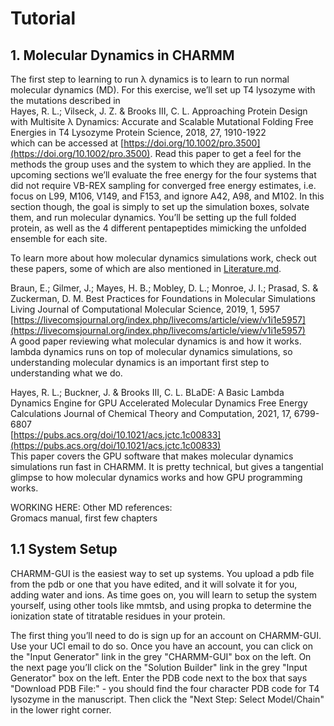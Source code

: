 # Tutorial

## 1. Molecular Dynamics in CHARMM

The first step to learning to run λ dynamics is to learn to run normal molecular dynamics (MD). For this exercise, we’ll set up T4 lysozyme with the mutations described in  
Hayes, R. L.; Vilseck, J. Z. & Brooks III, C. L.
Approaching Protein Design with Multisite λ Dynamics: Accurate and Scalable Mutational Folding Free Energies in T4 Lysozyme
Protein Science, 2018, 27, 1910-1922  
which can be accessed at [https://doi.org/10.1002/pro.3500](https://doi.org/10.1002/pro.3500). Read this paper to get a feel for the methods the group uses and the system to which they are applied. In the upcoming sections we’ll evaluate the free energy for the four systems that did not require VB-REX sampling for converged free energy estimates, i.e. focus on L99, M106, V149, and F153, and ignore A42, A98, and M102. In this section though, the goal is simply to set up the simulation boxes, solvate them, and run molecular dynamics. You’ll be setting up the full folded protein, as well as the 4 different pentapeptides mimicking the unfolded ensemble for each site.

To learn more about how molecular dynamics simulations work, check out these papers, some of which are also mentioned in [Literature.md](Literature.md).

<!-- R960 -->
Braun, E.; Gilmer, J.; Mayes, H. B.; Mobley, D. L.; Monroe, J. I.; Prasad, S. & Zuckerman, D. M.
Best Practices for Foundations in Molecular Simulations
Living Journal of Computational Molecular Science, 2019, 1, 5957
[https://livecomsjournal.org/index.php/livecoms/article/view/v1i1e5957](https://livecomsjournal.org/index.php/livecoms/article/view/v1i1e5957)  
A good paper reviewing what molecular dynamics is and how it works. lambda dynamics runs on top of molecular dynamics simulations, so understanding molecular dynamics is an important first step to understanding what we do.

<!-- R893 -->
Hayes, R. L.; Buckner, J. & Brooks III, C. L.
BLaDE: A Basic Lambda Dynamics Engine for GPU Accelerated Molecular Dynamics Free Energy Calculations 
Journal of Chemical Theory and Computation, 2021, 17, 6799-6807  
[https://pubs.acs.org/doi/10.1021/acs.jctc.1c00833](https://pubs.acs.org/doi/10.1021/acs.jctc.1c00833)  
This paper covers the GPU software that makes molecular dynamics simulations run fast in CHARMM. It is pretty technical, but gives a tangential glimpse to how molecular dynamics works and how GPU programming works.

WORKING HERE: Other MD references:  
Gromacs manual, first few chapters  

## 1.1 System Setup

CHARMM-GUI is the easiest way to set up systems. You upload a pdb file from the pdb or one that you have edited, and it will solvate it for you, adding water and ions. As time goes on, you will learn to setup the system yourself, using other tools like mmtsb, and using propka to determine the ionization state of titratable residues in your protein.

The first thing you’ll need to do is sign up for an account on CHARMM-GUI. Use your UCI email to do so. Once you have an account, you can click on the "Input Generator" link in the grey "CHARMM-GUI" box on the left. On the next page you’ll click on the "Solution Builder" link in the grey "Input Generator" box on the left. Enter the PDB code next to the box that says "Download PDB File:" - you should find the four character PDB code for T4 lysozyme in the manuscript. Then click the "Next Step: Select Model/Chain" in the lower right corner.
